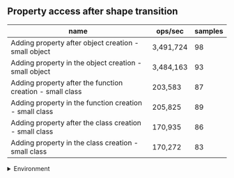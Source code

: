 ## Property access after shape transition

|name|ops/sec|samples|
|-|-|-|
|Adding property after object creation - small object|3,491,724|98|
|Adding property in the object creation - small object|3,484,163|93|
|Adding property after the function creation - small class|203,583|87|
|Adding property in the function creation - small class|205,825|89|
|Adding property after the class creation - small class|170,935|86|
|Adding property in the class creation - small class|170,272|83|


<details>
<summary>Environment</summary>

* __Machine:__ linux x64 | 4 vCPUs | 15.6GB Mem
* __Run:__ Tue Mar 12 2024 19:02:13 GMT+0000 (Coordinated Universal Time)
</details>

<!--
{"environment":{"platform":"linux","arch":"x64","cpus":4,"totalMemory":15.606494903564453},"benchmarks":[{"name":"Adding property after object creation - small object","opsSec":3491723.8921312736,"samples":5},{"name":"Adding property in the object creation - small object","opsSec":3484163.0398826897,"samples":6},{"name":"Adding property after the function creation - small class","opsSec":203583.3439995824,"samples":3},{"name":"Adding property in the function creation - small class","opsSec":205825.34568411455,"samples":3},{"name":"Adding property after the class creation - small class","opsSec":170934.53748576992,"samples":3},{"name":"Adding property in the class creation - small class","opsSec":170272.17405325625,"samples":4}]}-->
